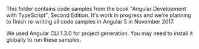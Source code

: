This folder contains code samples from the book "Angular Development with TypeScript", Second Edition. It's work in progress and we're planning to finish re-writing all code samples in Angular 5 in November 2017. 

We used Angular CLI 1.3.0 for project generation. You may need to install it globally to run these samples.
